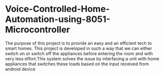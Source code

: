 # Voice-Controlled-Home-Automation-using-8051-Microcontroller
The purpose of this project is to provide an easy and an efficient tech to smart homes. This project is developed in such a way that we can either switch on or switch off the appliances before entering the room and with very less effort.This system solves the issue by interfacing a unit with home appliances that switches these loads based on the input received from android device
